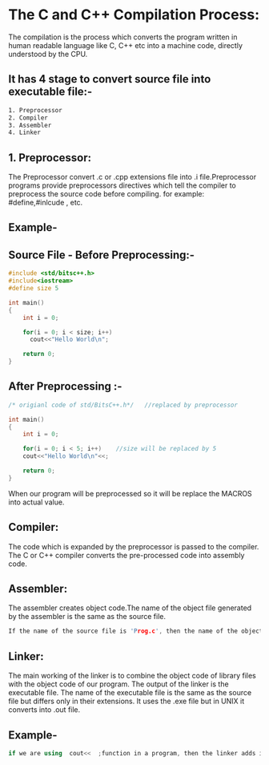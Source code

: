 
# The C and C++ Compilation Process:
The compilation is the process which converts the program written in human readable language like C, C++ etc into a machine code, directly understood by the CPU. 
## It has 4 stage to convert source file into executable file:-

```bash
1. Preprocessor
2. Compiler
3. Assembler
4. Linker  
```

## 1. Preprocessor:
The Preprocessor convert .c or .cpp extensions file into .i file.Preprocessor programs provide preprocessors directives which tell the compiler to preprocess the source code before compiling.
for example: #define,#inlcude , etc.
## Example-
## Source File - Before Preprocessing:-
```C++
#include <std/bitsc++.h>
#include<iostream> 
#define size 5 

int main()
{
    int i = 0;

    for(i = 0; i < size; i++)
      cout<<"Hello World\n";

    return 0;
}

```
## After Preprocessing :-
```c++
/* origianl code of std/BitsC++.h*/   //replaced by preprocessor 

int main()
{
    int i = 0;

    for(i = 0; i < 5; i++)    //size will be replaced by 5 
    cout<<"Hello World\n"<<;

    return 0;
}
```
When our program will be preprocessed so it will be replace the MACROS into actual value.

## Compiler:
The code which is expanded by the preprocessor is passed to the compiler.  The C or C++ compiler converts the pre-processed code into assembly code.

## Assembler:
The assembler creates object code.The name of the object file generated by the assembler is the same as the source file.
```C++
If the name of the source file is 'Prog.c', then the name of the object file would be 'prog.obj'.
```
## Linker: 

The main working of the linker is to combine the object code of library files with the object code of our program. The output of the linker is the executable file. The name of the executable file is the same as the source file but differs only in their extensions. It uses the .exe file but in UNIX it converts into .out file.

## Example-
```C++
if we are using  cout<<  ;function in a program, then the linker adds its associated code in an output file.

```
